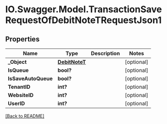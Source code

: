 # IO.Swagger.Model.TransactionSaveRequestOfDebitNoteTRequestJson1
## Properties

Name | Type | Description | Notes
------------ | ------------- | ------------- | -------------
**_Object** | [**DebitNoteT**](DebitNoteT.md) |  | [optional] 
**IsQueue** | **bool?** |  | [optional] 
**IsSaveAutoQueue** | **bool?** |  | [optional] 
**TenantID** | **int?** |  | [optional] 
**WebsiteID** | **int?** |  | [optional] 
**UserID** | **int?** |  | [optional] 

 [[Back to README]](../README.md)

